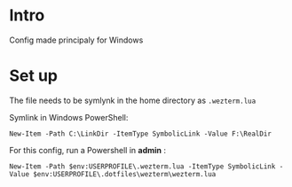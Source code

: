 # Intro
Config made principaly for Windows

# Set up
The file needs to be symlynk in the home directory as `.wezterm.lua`

Symlink in Windows PowerShell: 
```PS
New-Item -Path C:\LinkDir -ItemType SymbolicLink -Value F:\RealDir
```

For this config, run a Powershell in **admin** : 
```PS
New-Item -Path $env:USERPROFILE\.wezterm.lua -ItemType SymbolicLink -Value $env:USERPROFILE\.dotfiles\wezterm\wezterm.lua
```


